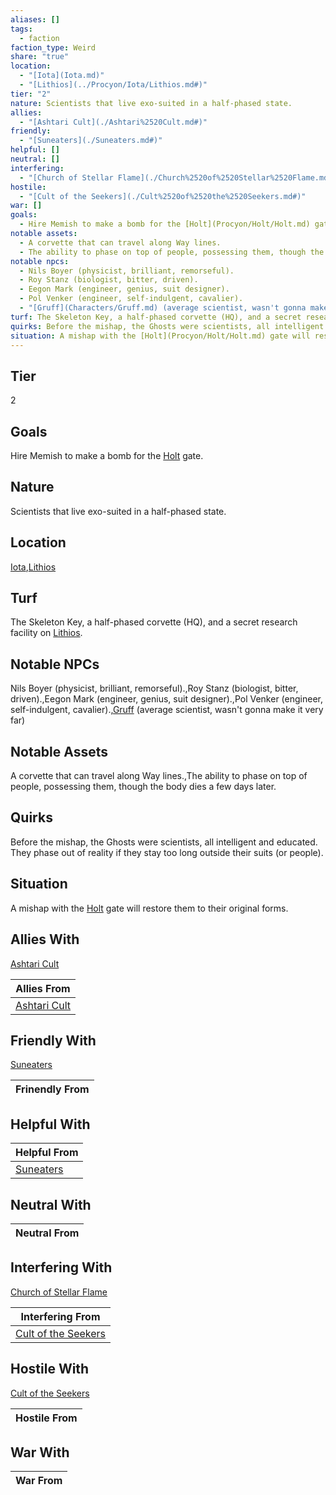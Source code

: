 ```yaml
---
aliases: []
tags:
  - faction
faction_type: Weird
share: "true"
location:
  - "[Iota](Iota.md)"
  - "[Lithios](../Procyon/Iota/Lithios.md#)"
tier: "2"
nature: Scientists that live exo-suited in a half-phased state.
allies:
  - "[Ashtari Cult](./Ashtari%2520Cult.md#)"
friendly:
  - "[Suneaters](./Suneaters.md#)"
helpful: []
neutral: []
interfering:
  - "[Church of Stellar Flame](./Church%2520of%2520Stellar%2520Flame.md#)"
hostile:
  - "[Cult of the Seekers](./Cult%2520of%2520the%2520Seekers.md#)"
war: []
goals:
  - Hire Memish to make a bomb for the [Holt](Procyon/Holt/Holt.md) gate.
notable assets:
  - A corvette that can travel along Way lines.
  - The ability to phase on top of people, possessing them, though the body dies a few days later.
notable npcs:
  - Nils Boyer (physicist, brilliant, remorseful).
  - Roy Stanz (biologist, bitter, driven).
  - Eegon Mark (engineer, genius, suit designer).
  - Pol Venker (engineer, self-indulgent, cavalier).
  - "[Gruff](Characters/Gruff.md) (average scientist, wasn't gonna make it very far)"
turf: The Skeleton Key, a half-phased corvette (HQ), and a secret research facility on [Lithios](../Procyon/Iota/Lithios.md#).
quirks: Before the mishap, the Ghosts were scientists, all intelligent and educated. They phase out of reality if they stay too long outside their suits (or people).
situation: A mishap with the [Holt](Procyon/Holt/Holt.md) gate will restore them to their original forms.
---
```

## Tier

2

## Goals

Hire Memish to make a bomb for the [Holt](Procyon/Holt/Holt.md) gate.

## Nature

Scientists that live exo-suited in a half-phased state.

## Location

[Iota](../Procyon/Iota/index.md),[Lithios](../Procyon/Iota/Lithios.md.md#.md#)

## Turf

The Skeleton Key, a half-phased corvette (HQ), and a secret research facility on [Lithios](Procyon/Iota/Lithios.md).

## Notable NPCs

Nils Boyer (physicist, brilliant, remorseful).,Roy Stanz (biologist, bitter, driven).,Eegon Mark (engineer, genius, suit designer).,Pol Venker (engineer, self-indulgent, cavalier).,[Gruff](Characters/Gruff.md) (average scientist, wasn't gonna make it very far)

## Notable Assets

A corvette that can travel along Way lines.,The ability to phase on top of people, possessing them, though the body dies a few days later.

## Quirks

Before the mishap, the Ghosts were scientists, all intelligent and educated. They phase out of reality if they stay too long outside their suits (or people).

## Situation

A mishap with the [Holt](Procyon/Holt/Holt.md) gate will restore them to their original forms.

## Allies With

[Ashtari Cult](./Ashtari%2520Cult.md.md#)

| Allies From                                |
| ------------------------------------------ |
| [Ashtari Cult](./Ashtari%2520Cult.md.md#) |


## Friendly With

[Suneaters](./Suneaters.md.md#)

| Frinendly From |
| -------------- |


## Helpful With



| Helpful From                         |
| ------------------------------------ |
| [Suneaters](./Suneaters.md.md#) |


## Neutral With




| Neutral From |
| ------------ |



## Interfering With

[Church of Stellar Flame](./Church%2520of%2520Stellar%2520Flame.md.md#)


| Interfering From                                         |
| -------------------------------------------------------- |
| [Cult of the Seekers](./Cult%2520of%2520the%2520Seekers.md.md#) |



## Hostile With

[Cult of the Seekers](./Cult%2520of%2520the%2520Seekers.md.md#)


| Hostile From |
| ------------ |



## War With



| War From |
| -------- |

